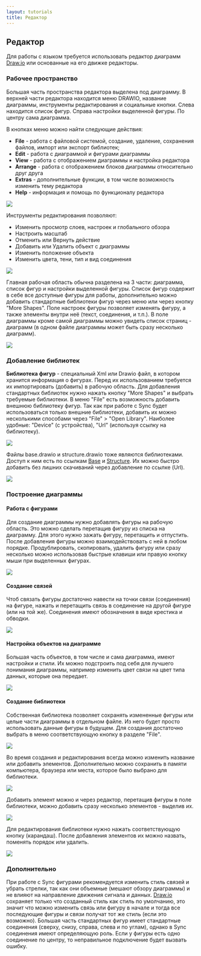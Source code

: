 ```yaml
---
layout: tutorials
title: Редактор
---
```

## Редактор 

Для работы с языком требуется использовать редактор диаграмм [Draw.io][drawio] или основанные на его движке редакторы. 

### Рабочее пространство

Большая часть пространства редактора выделена под диаграмму. В верхней части редактора находится меню DRAWIO, название диаграммы, инструменты редактирования и социальные кнопки. Слева находится список фигур. Справа настройки выделенной фигуры. По центру сама диаграмма.

В кнопках меню можно найти следующие действия:

- **File** - работа с файловой системой, создание, удаление, сохранения файлов, импорт или экспорт библиотек;
- **Edit** - работа с диаграммой и фигурами диаграммы
- **View** - работа с отображением диаграммы и настройка редактора
- **Arrange** - работа с отображением блоков диаграммы относительно друг друга
- **Extras** - дополнительные функции, в том числе возможность изменить тему редактора
- **Help** - информация и помощь по функционалу редактора

<img src="{{site.baseurl}}/resources/editor/02_top_menu.png"/>

Инструменты редактирования позволяют:

- Изменить просмотр слоев, настроек и глобального обзора
- Настроить масштаб
- Отменить или Вернуть действие
- Добавить или Удалить объект с диаграммы
- Изменить положение объекта
- Изменить цвета, тени, тип и вид соединения

<img src="{{site.baseurl}}/resources/editor/03_top_menu_2.png"/>

Главная рабочая область обычна разделена на 3 части: диаграмма,
список фигур и настройки выделенной фигуры. Список фигур содержит
в себе все доступные фигуры для работы, дополнительно можно добавить
стандартные библиотеки фигур через меню или через кнопку "More Shapes".
Поле настроек фигуры позволяет изменять фигуру, а также элементы внутри неё 
(текст, соединения, и т.п.). В поле диаграммы кроме самой диаграммы можно 
увидеть список страниц - диаграмм (в одном файле диаграммы может быть сразу 
несколько диаграмм).

<img src="{{site.baseurl}}/resources/editor/01_workspace.png"/>

### Добавление библиотек
**Библиотека фигур** - специальный Xml или Drawio файл, в котором хранится 
информация о фигурах. Перед их использованием требуется их импортировать 
(добавить) в рабочую область. Для добавления стандартных библиотек нужно 
нажать кнопку "More Shapes" и выбрать требуемые библиотеки. В меню "File" 
есть возможность добавить внешнюю библиотеку фигур. Так как при работе с 
Sync будет использоваться только внешние библиотеки, добавить их можно 
несколькими способами через "File" > "Open Library". Наиболее удобные: 
"Device" (с устройства), "Url" (используя ссылку на библиотеку). 

<img src="{{site.baseurl}}/resources/editor/04_add_library.png"/>

Файлы base.drawio и structure.drawio тоже являются библиотеками. 
Доступ к ним есть по ссылкам [Base][base_lib] и [Structure][structure_lib]. 
Их можно быстро добавить без лишних скачиваний через добавление по ссылке (Url).

<img src="{{site.baseurl}}/resources/editor/05_add_library_from_url.png"/>

### Построение диаграммы
#### Работа с фигурами
Для создание диаграммы нужно добавлять фигуры на рабочую область. 
Это можно сделать перетащив фигуру из списка на диаграмму. Для этого 
нужно зажать фигуру, перетащить и отпустить. После добавления фигуры 
можно взаимодействовать с ней в любом порядке. Продублировать, скопировать, 
удалить фигуру или сразу несколько можно использовав быстрые клавиши или 
правую кнопку мыши при выделенных фигурах.

<img src="{{site.baseurl}}/resources/editor/06_working_with_figures.gif"/>

#### Создание связей
Чтоб связать фигуры достаточно навести на точки связи (соединения) на фигуре, 
нажать и перетащить связь в соединение на другой фигуре (или на той же). 
Соединения имеют обозначения в виде крестика и обводки.

<img src="{{site.baseurl}}/resources/editor/07_connecting_figures.gif"/>

#### Настройка объектов на диаграмме
Большая часть объектов, в том числе и сама диаграмма, имеют настройки и стили. 
Их можно подстроить под себя для лучшего понимания диаграммы, например изменить 
цвет связи на цвет типа данных, которые она передает.

<img src="{{site.baseurl}}/resources/editor/08_figure_settings.gif"/>

#### Создание библиотеки
Собственная библиотека позволяет сохранять измененные фигуры или целые части 
диаграммы в отдельном файле. Из него будет просто использовать данные фигуры 
в будущем. Для создания достаточно выбрать в меню соответствующую кнопку в 
разделе "File".

<img src="{{site.baseurl}}/resources/editor/09_new_library.png"/>

Во время создания и редактирования всегда можно изменить название или добавить 
элементов. Дополнительно можно сохранить в памяти компьютера, браузера или места, 
которое было выбрано для библиотеки.

<img src="{{site.baseurl}}/resources/editor/10_new_library_naming.png"/>

Добавить элемент можно и через редактор, перетащив фигуры в поле библиотеки, 
можно добавить сразу несколько элементов - выделив их.

<img src="{{site.baseurl}}/resources/editor/11_add_figures_in_library.gif"/>

Для редактирования библиотеки нужно нажать соответствующую кнопку (карандаш). 
После добавления элементов их можно назвать, поменять порядок или удалить.

<img src="{{site.baseurl}}/resources/editor/13_edit_figure_naming.png"/>

### Дополнительно
При работе с Sync фигурами рекомендуется изменить стиль связей и убрать стрелки, 
так как они объемные (мешают обзору диаграммы) и не влияют на направление движения 
сигнала и данных. [Draw.io][drawio] сохраняет только что созданный стиль как стиль по 
умолчанию, это значит что можно изменить связь или фигуру в начале и тогда 
все последующие фигуры и связи получат тот же стиль (если это возможно). 
Большая часть стандартных фигур имеет стандартные соединения (сверху, снизу, 
справа, слева и по углам), однако в Sync соединения имеют определяющую роль. 
Если у фигуры есть одно соединение по центру, то неправильное подключение 
будет вызвать ошибку.

[base_lib]: https://raw.githubusercontent.com/octo-gone/sync-execution/master/resources/base.drawio
[structure_lib]: https://raw.githubusercontent.com/octo-gone/sync-execution/master/resources/structure.drawio

[index]: {{site.baseurl}}/index
[tutorials]: {{site.baseurl}}/tutorials#content
[drawio]: https://app.diagrams.net/?splash=0&libs=0&clibs=Uhttps://raw.githubusercontent.com/octo-gone/sync-execution/master/resources/base.drawio;Uhttps://raw.githubusercontent.com/octo-gone/sync-execution/master/resources/structure.drawio
[replit]: https://repl.it/@mr_zed/sync-execution#script.drawio